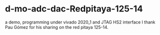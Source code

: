 # d-mo-adc-dac-Redpitaya-125-14
a demo, programming under vivado 2020_1 and JTAG HS2 interface I thank Pau Gómez for his sharing on the red pitaya 125-14.
